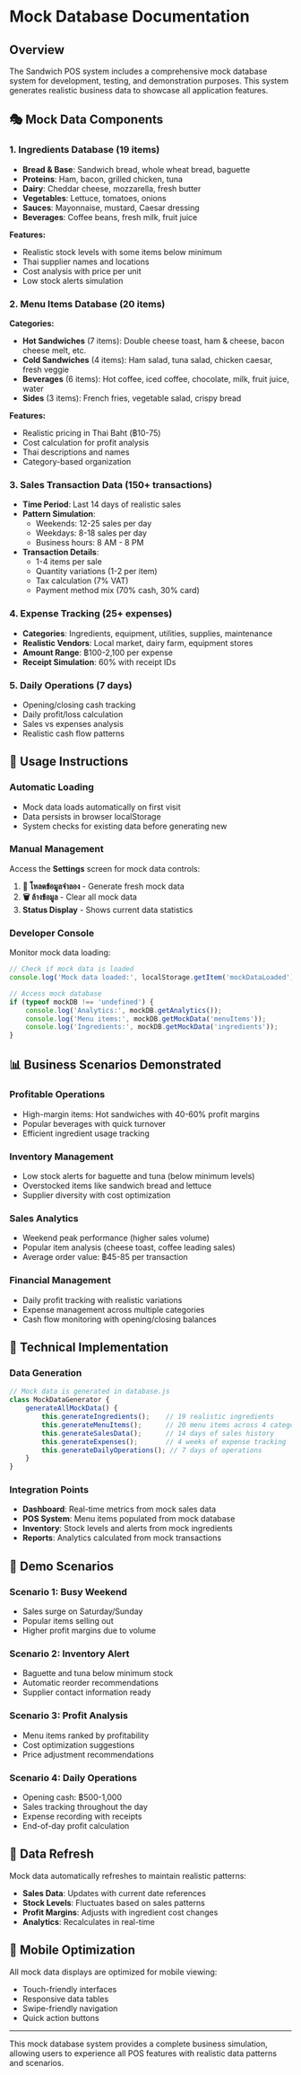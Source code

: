 # Mock Database Documentation

## Overview
The Sandwich POS system includes a comprehensive mock database system for development, testing, and demonstration purposes. This system generates realistic business data to showcase all application features.

## 🎭 Mock Data Components

### 1. **Ingredients Database** (19 items)
- **Bread & Base**: Sandwich bread, whole wheat bread, baguette
- **Proteins**: Ham, bacon, grilled chicken, tuna
- **Dairy**: Cheddar cheese, mozzarella, fresh butter
- **Vegetables**: Lettuce, tomatoes, onions
- **Sauces**: Mayonnaise, mustard, Caesar dressing
- **Beverages**: Coffee beans, fresh milk, fruit juice

**Features:**
- Realistic stock levels with some items below minimum
- Thai supplier names and locations
- Cost analysis with price per unit
- Low stock alerts simulation

### 2. **Menu Items Database** (20 items)
**Categories:**
- **Hot Sandwiches** (7 items): Double cheese toast, ham & cheese, bacon cheese melt, etc.
- **Cold Sandwiches** (4 items): Ham salad, tuna salad, chicken caesar, fresh veggie
- **Beverages** (6 items): Hot coffee, iced coffee, chocolate, milk, fruit juice, water
- **Sides** (3 items): French fries, vegetable salad, crispy bread

**Features:**
- Realistic pricing in Thai Baht (฿10-75)
- Cost calculation for profit analysis
- Thai descriptions and names
- Category-based organization

### 3. **Sales Transaction Data** (150+ transactions)
- **Time Period**: Last 14 days of realistic sales
- **Pattern Simulation**:
  - Weekends: 12-25 sales per day
  - Weekdays: 8-18 sales per day
  - Business hours: 8 AM - 8 PM
- **Transaction Details**:
  - 1-4 items per sale
  - Quantity variations (1-2 per item)
  - Tax calculation (7% VAT)
  - Payment method mix (70% cash, 30% card)

### 4. **Expense Tracking** (25+ expenses)
- **Categories**: Ingredients, equipment, utilities, supplies, maintenance
- **Realistic Vendors**: Local market, dairy farm, equipment stores
- **Amount Range**: ฿100-2,100 per expense
- **Receipt Simulation**: 60% with receipt IDs

### 5. **Daily Operations** (7 days)
- Opening/closing cash tracking
- Daily profit/loss calculation
- Sales vs expenses analysis
- Realistic cash flow patterns

## 🚀 Usage Instructions

### Automatic Loading
- Mock data loads automatically on first visit
- Data persists in browser localStorage
- System checks for existing data before generating new

### Manual Management
Access the **Settings** screen for mock data controls:

1. **🔄 โหลดข้อมูลจำลอง** - Generate fresh mock data
2. **🗑️ ล้างข้อมูล** - Clear all mock data
3. **Status Display** - Shows current data statistics

### Developer Console
Monitor mock data loading:
```javascript
// Check if mock data is loaded
console.log('Mock data loaded:', localStorage.getItem('mockDataLoaded'));

// Access mock database
if (typeof mockDB !== 'undefined') {
    console.log('Analytics:', mockDB.getAnalytics());
    console.log('Menu items:', mockDB.getMockData('menuItems'));
    console.log('Ingredients:', mockDB.getMockData('ingredients'));
}
```

## 📊 Business Scenarios Demonstrated

### **Profitable Operations**
- High-margin items: Hot sandwiches with 40-60% profit margins
- Popular beverages with quick turnover
- Efficient ingredient usage tracking

### **Inventory Management**
- Low stock alerts for baguette and tuna (below minimum levels)
- Overstocked items like sandwich bread and lettuce
- Supplier diversity with cost optimization

### **Sales Analytics**
- Weekend peak performance (higher sales volume)
- Popular item analysis (cheese toast, coffee leading sales)
- Average order value: ฿45-85 per transaction

### **Financial Management**
- Daily profit tracking with realistic variations
- Expense management across multiple categories
- Cash flow monitoring with opening/closing balances

## 🔧 Technical Implementation

### Data Generation
```javascript
// Mock data is generated in database.js
class MockDataGenerator {
    generateAllMockData() {
        this.generateIngredients();    // 19 realistic ingredients
        this.generateMenuItems();      // 20 menu items across 4 categories
        this.generateSalesData();      // 14 days of sales history
        this.generateExpenses();       // 4 weeks of expense tracking
        this.generateDailyOperations(); // 7 days of operations
    }
}
```

### Integration Points
- **Dashboard**: Real-time metrics from mock sales data
- **POS System**: Menu items populated from mock database
- **Inventory**: Stock levels and alerts from mock ingredients
- **Reports**: Analytics calculated from mock transactions

## 🎯 Demo Scenarios

### **Scenario 1: Busy Weekend**
- Sales surge on Saturday/Sunday
- Popular items selling out
- Higher profit margins due to volume

### **Scenario 2: Inventory Alert**
- Baguette and tuna below minimum stock
- Automatic reorder recommendations
- Supplier contact information ready

### **Scenario 3: Profit Analysis**
- Menu items ranked by profitability
- Cost optimization suggestions
- Price adjustment recommendations

### **Scenario 4: Daily Operations**
- Opening cash: ฿500-1,000
- Sales tracking throughout the day
- Expense recording with receipts
- End-of-day profit calculation

## 🔄 Data Refresh

Mock data automatically refreshes to maintain realistic patterns:
- **Sales Data**: Updates with current date references
- **Stock Levels**: Fluctuates based on sales patterns
- **Profit Margins**: Adjusts with ingredient cost changes
- **Analytics**: Recalculates in real-time

## 📱 Mobile Optimization

All mock data displays are optimized for mobile viewing:
- Touch-friendly interfaces
- Responsive data tables
- Swipe-friendly navigation
- Quick action buttons

---

This mock database system provides a complete business simulation, allowing users to experience all POS features with realistic data patterns and scenarios.
